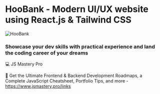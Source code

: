 # HooBank - Modern UI/UX website using React.js & Tailwind CSS

![HooBank](https://i.ibb.co/BK1Hn0x/Screenshot-2022-08-08-at-4-05-48-PM.png)


### Showcase your dev skills with practical experience and land the coding career of your dreams
💻 JS Mastery Pro 


📙 Get the Ultimate Frontend & Backend Development Roadmaps, a Complete JavaScript Cheatsheet, Portfolio Tips, and more - https://www.jsmastery.pro/links
